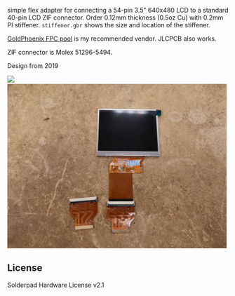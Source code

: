 simple flex adapter for connecting a 54-pin 3.5" 640x480 LCD to a standard 40-pin LCD ZIF connector. Order 0.12mm thickness (0.5oz Cu) with 0.2mm PI stiffener. `stiffener.gbr` shows the size and location of the stiffener. 

[GoldPhoenix FPC pool](https://www.goldphoenixpcb.com/fpc-pool.html) is my recommended vendor. JLCPCB also works.

ZIF connector is Molex 51296-5494.

Design from 2019

<img src="https://github.com/mackieks/54p_lcd_adapter/blob/main/images/IMG_20201118_131959.jpg" width=500> 

<img src="https://github.com/mackieks/54p_lcd_adapter/blob/main/images/IMG_20191111_163619-2.jpg" width=500>

## License
Solderpad Hardware License v2.1

